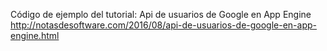 Código de ejemplo del tutorial: Api de usuarios de Google en App Engine
http://notasdesoftware.com/2016/08/api-de-usuarios-de-google-en-app-engine.html
